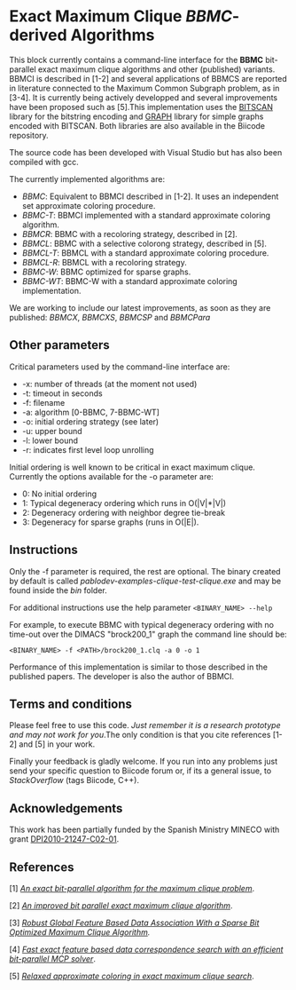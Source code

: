Exact Maximum Clique *BBMC*-derived Algorithms
===================

This block currently contains a command-line interface for the **BBMC** bit-parallel exact maximum clique algorithms and other (published) variants. BBMCI is described in [1-2] and several applications of BBMCS are reported in literature connected to the Maximum Common Subgraph problem, as in [3-4]. It is currently being actively developped and several improvements have been proposed such as [5].This implementation uses the [BITSCAN](https://www.biicode.com/pablodev/bitscan) library for the bitstring encoding and [GRAPH](https://www.biicode.com/pablodev/graph) library for simple graphs encoded with BITSCAN. Both libraries are also available in the Biicode repository.

The source code has been developed with Visual Studio but has also been compiled with gcc.

The currently implemented algorithms are:

- *BBMC*:  Equivalent to BBMCI described in [1-2]. It uses an independent set approximate coloring procedure.
- *BBMC-T*: BBMCI implemented with a standard approximate coloring algorithm.
- *BBMCR*: BBMC with a recoloring strategy, described in [2].
- *BBMCL*: BBMC with a selective colorong strategy, described in [5].
- *BBMCL-T*: BBMCL with a standard approximate coloring procedure.
- *BBMCL-R*: BBMCL with a recoloring strategy.
- *BBMC-W*: BBMC optimized for sparse graphs.
- *BBMC-WT*: BBMC-W with a standard approximate coloring implementation.

We are working to include our latest improvements, as soon as they are published: *BBMCX*, *BBMCXS*, *BBMCSP* and *BBMCPara* 

Other parameters
-------------------------------

Critical parameters used by the command-line interface are:

- -x: number of threads (at the moment not used)
- -t: timeout in seconds
- -f: filename
- -a: algorithm [0-BBMC, 7-BBMC-WT]
- -o: initial ordering strategy (see later)
- -u: upper bound
- -l: lower bound
- -r: indicates first level loop unrolling

Initial ordering is well known to be critical in exact maximum clique. Currently the options available for the -o parameter are:

- 0: No initial ordering
- 1: Typical degeneracy ordering which runs in O(|V|*|V|)
- 2: Degeneracy ordering with neighbor degree tie-break
- 3: Degeneracy for sparse graphs (runs in O(|E|).

Instructions
-------------------------------
Only the -f parameter is required, the rest are optional. The binary created by default is called  *pablodev-examples-clique-test-clique.exe* and may be found inside the *bin* folder.

For additional instructions use the help parameter
   `<BINARY_NAME> --help`

For example, to execute BBMC with typical degeneracy ordering with no time-out over the DIMACS "brock200_1" graph the command line should be:

    <BINARY_NAME> -f <PATH>/brock200_1.clq -a 0 -o 1		


Performance of this implementation is similar to those described in the published papers. The developer is also the author of BBMCI.


Terms and conditions
-------------------------------

Please feel free to use this code. *Just remember it is a research prototype and may not work for you*.The only condition is that you cite references [1-2] and [5] in your work.

Finally your feedback is gladly welcome. If you run into any problems just send your specific question to Biicode forum or, if its a general issue, to *StackOverflow* (tags Biicode, C++).


Acknowledgements
-------------------------------
This work has been partially funded by the Spanish Ministry MINECO with grant [DPI2010-21247-C02-01](http://intelligentcontrol.disam.etsii.upm.es/arabot/).

References
-------------------------------
[1] *[An exact bit-parallel algorithm for the maximum clique problem](http://dl.acm.org/citation.cfm?id=1860369%20)*.

[2] *[An improved bit parallel exact maximum clique algorithm](http://link.springer.com/article/10.1007%2Fs11590-011-0431-y)*.

[3] *[Robust Global Feature Based Data Association With a Sparse Bit Optimized Maximum Clique Algorithm](http://ieeexplore.ieee.org/xpl/articleDetails.jsp?arnumber=6527958).*

[4] *[Fast exact feature based data correspondence search with an efficient bit-parallel MCP solver](http://http://link.springer.com/article/10.1007%2Fs10489-008-0147-6)*.

[5] *[Relaxed approximate coloring in exact maximum clique search](http://dl.acm.org/citation.cfm?id=2566230)*.


   